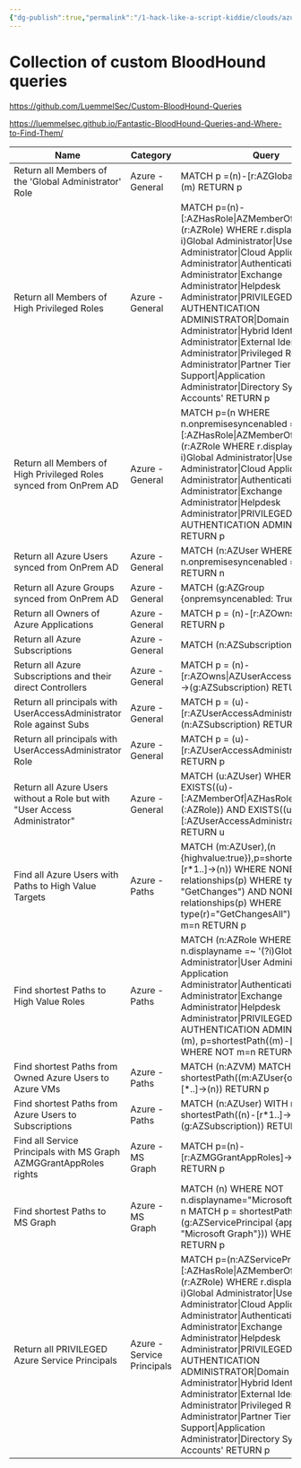 ```yaml
---
{"dg-publish":true,"permalink":"/1-hack-like-a-script-kiddie/clouds/azure/tool-blood-hound-azure-hound-custom-query/","noteIcon":"","created":"2025-04-15T14:11:19.596-04:00"}
---
```






# Collection of custom BloodHound queries

https://github.com/LuemmelSec/Custom-BloodHound-Queries

https://luemmelsec.github.io/Fantastic-BloodHound-Queries-and-Where-to-Find-Them/

| **Name**                                                                | **Category**         | **Query**                                                                                                                                                                                                                                                                                                                                                                                                                                                                                                                                       |
|-------------------------------------------------------------------------|----------------------|---------------------------------------------------------------------------------------------------------------------------------------------------------------------------------------------------------------------------------------------------------------------------------------------------------------------------------------------------------------------------------------------------------------------------------------------------------------------------------------------------------------------------------------------------|
| Return all Members of the 'Global Administrator' Role                   | Azure - General      | MATCH p =(n)-[r:AZGlobalAdmin*1..]->(m) RETURN p                                                                                                                                                                                                                                                                                                                                                                                                                                                         |
| Return all Members of High Privileged Roles                             | Azure - General      | MATCH p=(n)-[:AZHasRole\|AZMemberOf*1..2]->(r:AZRole) WHERE r.displayname =~ '(?i)Global Administrator\|User Administrator\|Cloud Application Administrator\|Authentication Policy Administrator\|Exchange Administrator\|Helpdesk Administrator\|PRIVILEGED AUTHENTICATION ADMINISTRATOR\|Domain Name Administrator\|Hybrid Identity Administrator\|External Identity Provider Administrator\|Privileged Role Administrator\|Partner Tier2 Support\|Application Administrator\|Directory Synchronization Accounts' RETURN p |
| Return all Members of High Privileged Roles synced from OnPrem AD       | Azure - General      | MATCH p=(n WHERE n.onpremisesyncenabled = true)-[:AZHasRole\|AZMemberOf*1..2]->(r:AZRole WHERE r.displayname =~ '(?i)Global Administrator\|User Administrator\|Cloud Application Administrator\|Authentication Policy Administrator\|Exchange Administrator\|Helpdesk Administrator\|PRIVILEGED AUTHENTICATION ADMINISTRATOR') RETURN p                                                                                                                             |
| Return all Azure Users synced from OnPrem AD                            | Azure - General      | MATCH (n:AZUser WHERE n.onpremisesyncenabled = true) RETURN n                                                                                                                                                                                                                                                                                                                                                                                                                                           |
| Return all Azure Groups synced from OnPrem AD                           | Azure - General      | MATCH (g:AZGroup {onpremsyncenabled: True}) RETURN g                                                                                                                                                                                                                                                                                                                                                                                                                                                     |
| Return all Owners of Azure Applications                                 | Azure - General      | MATCH p = (n)-[r:AZOwns]->(g:AZApp) RETURN p                                                                                                                                                                                                                                                                                                                                                                                                                                                             |
| Return all Azure Subscriptions                                           | Azure - General      | MATCH (n:AZSubscription) RETURN n                                                                                                                                                                                                                                                                                                                                                                                                                                                                       |
| Return all Azure Subscriptions and their direct Controllers             | Azure - General      | MATCH p = (n)-[r:AZOwns\|AZUserAccessAdministrator]->(g:AZSubscription) RETURN p                                                                                                                                                                                                                                                                                                                                                                                                                         |
| Return all principals with UserAccessAdministrator Role against Subs    | Azure - General      | MATCH p = (u)-[r:AZUserAccessAdministrator]->(n:AZSubscription) RETURN p                                                                                                                                                                                                                                                                                                                                                                                                                                 |
| Return all principals with UserAccessAdministrator Role                 | Azure - General      | MATCH p = (u)-[r:AZUserAccessAdministrator]->(n) RETURN p                                                                                                                                                                                                                                                                                                                                                                                                                                                |
| Return all Azure Users without a Role but with "User Access Administrator" | Azure - General      | MATCH (u:AZUser) WHERE NOT EXISTS((u)-[:AZMemberOf\|AZHasRole*1..]->(:AZRole)) AND EXISTS((u)-[:AZUserAccessAdministrator]->()) RETURN u                                                                                                                                                                                                                                                                                                                                                                 |
| Find all Azure Users with Paths to High Value Targets                   | Azure - Paths        | MATCH (m:AZUser),(n {highvalue:true}),p=shortestPath((m)-[r*1..]->(n)) WHERE NONE (r IN relationships(p) WHERE type(r)= "GetChanges") AND NONE (r in relationships(p) WHERE type(r)="GetChangesAll") AND NOT m=n RETURN p                                                                                                                                                                                                                                                                               |
| Find shortest Paths to High Value Roles                                 | Azure - Paths        | MATCH (n:AZRole WHERE n.displayname =~ '(?i)Global Administrator\|User Administrator\|Cloud Application Administrator\|Authentication Policy Administrator\|Exchange Administrator\|Helpdesk Administrator\|PRIVILEGED AUTHENTICATION ADMINISTRATOR'), (m), p=shortestPath((m)-[r*1..]->(n)) WHERE NOT m=n RETURN p                                                                                                                                                                                      |
| Find shortest Paths from Owned Azure Users to Azure VMs                 | Azure - Paths        | MATCH (n:AZVM) MATCH p = shortestPath((m:AZUser{owned: true})-[*..]->(n)) RETURN p                                                                                                                                                                                                                                                                                                                                                                                                                       |
| Find shortest Paths from Azure Users to Subscriptions                   | Azure - Paths        | MATCH (n:AZUser) WITH n MATCH p = shortestPath((n)-[r*1..]->(g:AZSubscription)) RETURN p                                                                                                                                                                                                                                                                                                                                                                                                                |
| Find all Service Principals with MS Graph AZMGGrantAppRoles rights      | Azure - MS Graph     | MATCH p=(n)-[r:AZMGGrantAppRoles]->(o:AZTenant) RETURN p                                                                                                                                                                                                                                                                                                                                                                                                                                                 |
| Find shortest Paths to MS Graph                                         | Azure - MS Graph     | MATCH (n) WHERE NOT n.displayname="Microsoft Graph" WITH n MATCH p = shortestPath((n)-[r*1..]->(g:AZServicePrincipal {appdisplayname: "Microsoft Graph"})) WHERE n<>g RETURN p                                                                                                                                                                                                                                                                                                                          |
| Return all PRIVILEGED Azure Service Principals                          | Azure - Service Principals | MATCH p=(n:AZServicePrincipal)-[:AZHasRole\|AZMemberOf*1..2]->(r:AZRole) WHERE r.displayname =~ '(?i)Global Administrator\|User Administrator\|Cloud Application Administrator\|Authentication Policy Administrator\|Exchange Administrator\|Helpdesk Administrator\|PRIVILEGED AUTHENTICATION ADMINISTRATOR\|Domain Name Administrator\|Hybrid Identity Administrator\|External Identity Provider Administrator\|Privileged Role Administrator\|Partner Tier2 Support\|Application Administrator\|Directory Synchronization Accounts' RETURN p |
